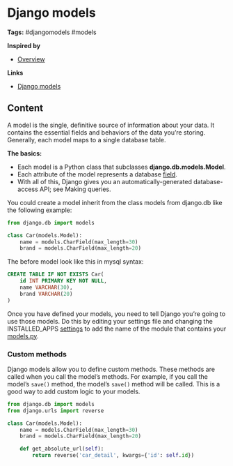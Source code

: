 # Django models

**Tags:** #djangomodels #models

**Inspired by**
- [Overview](20220523101527_django-overview.md)

**Links**
- [Django models](https://docs.djangoproject.com/en/4.0/topics/db/models/)

## Content

A model is the single, definitive source of information about your data. It contains the essential fields and behaviors of the data you’re storing. Generally, each model maps to a single database table.

**The basics:**

* Each model is a Python class that subclasses **django.db.models.Model**.
* Each attribute of the model represents a database [field](20220526094735_django-fields.md).
* With all of this, Django gives you an automatically-generated database-access API; see Making queries.

You could create a model inherit from the class models from django.db like the following example:

```python
from django.db import models

class Car(models.Model):
    name = models.CharField(max_length=30)
    brand = models.CharField(max_length=20)
```

The before model look like this in mysql syntax:

```sql
CREATE TABLE IF NOT EXISTS Car(
    id INT PRIMARY KEY NOT NULL,
    name VARCHAR(30),
    brand VARCHAR(20)
)
```

Once you have defined your models, you need to tell Django you’re going to use those models. Do this by editing your settings file and changing the INSTALLED_APPS [settings](../first-django-project/firstproject/settings.py) to add the name of the module that contains your [models.py](../first-django-project/products/models.py).

### Custom methods

Django models allow you to define custom methods. These methods are called when you call the model’s methods. For example, if you call the model’s `save()` method, the model’s `save()` method will be called. This is a good way to add custom logic to your models.

```python
from django.db import models
from django.urls import reverse

class Car(models.Model):
    name = models.CharField(max_length=30)
    brand = models.CharField(max_length=20)

    def get_absolute_url(self):
        return reverse('car_detail', kwargs={'id': self.id})
```